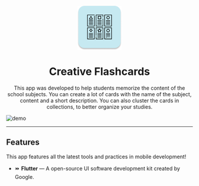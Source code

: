 <h1 align="center">
<br>
  <img src="https://github.com/marialauras/creative-flashcards/blob/master/assets/icon-app.png" alt="YOUR_PROJECT_NAME" width="120">
<br>
<br>
Creative Flashcards
</h1>

<p align="center">This app was developed to help students memorize the content of the school subjects. You can create a lot of cards with the name of the subject, content and a short description. You can also cluster the cards in collections, to better organize your studies. </p>



[//]: # (Add your gifs/images here:)
<div>
  <img src="https://github.com/marialauras/creative-flashcards/blob/master/assets/my-app.gif" alt="demo" height="425"
</div>

<hr />

## Features
[//]: # (Add the features of your project here:)
This app features all the latest tools and practices in mobile development!

- ⏩ **Flutter** — A open-source UI software development kit created by Google. 



